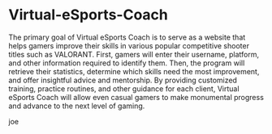 
# Virtual-eSports-Coach

The primary goal of Virtual eSports Coach is to serve as a website that helps gamers improve their skills in various popular competitive shooter titles such as VALORANT. First, gamers will enter their username, platform, and other information required to identify them. Then, the program will retrieve their statistics, determine which skills need the most improvement, and offer insightful advice and mentorship. By providing customized training, practice routines, and other guidance for each client, Virtual eSports Coach will allow even casual gamers to make monumental progress and advance to the next level of gaming.

joe
